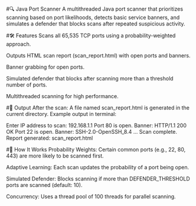 
#🔍 Java Port Scanner
A multithreaded Java port scanner that prioritizes scanning based on port likelihoods, detects basic service banners, and simulates a defender that blocks scans after repeated suspicious activity.

#🛠 Features
Scans all 65,535 TCP ports using a probability-weighted approach.

Outputs HTML scan report (scan_report.html) with open ports and banners.

Banner grabbing for open ports.

Simulated defender that blocks after scanning more than a threshold number of ports.

Multithreaded scanning for high performance.

#📄 Output
After the scan:
A file named scan_report.html is generated in the current directory.
Example output in terminal:

Enter IP address to scan: 192.168.1.1
Port 80 is open. Banner: HTTP/1.1 200 OK
Port 22 is open. Banner: SSH-2.0-OpenSSH_8.4
...
Scan complete. Report generated: scan_report.html

#🧠 How It Works
Probability Weights: Certain common ports (e.g., 22, 80, 443) are more likely to be scanned first.

Adaptive Learning: Each scan updates the probability of a port being open.

Simulated Defender: Blocks scanning if more than DEFENDER_THRESHOLD ports are scanned (default: 10).

Concurrency: Uses a thread pool of 100 threads for parallel scanning.
